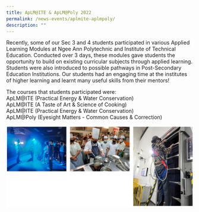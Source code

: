 ```yaml
---
title: ApLM@ITE & ApLM@Poly 2022
permalink: /news-events/aplmite-aplmpoly/
description: ""
---
```

Recently, some of our Sec 3 and 4 students participated in various Applied Learning Modules at Ngee Ann Polytechnic and Institute of Technical Education. Conducted over 3 days, these modules gave students the opportunity to build on existing curricular subjects through applied learning. Students were also introduced to possible pathways in Post-Secondary Education Institutions. Our students had an engaging time at the institutes of higher learning and learnt many useful skills from their mentors!

The courses that students participated were: <br>
ApLM@ITE (Practical Energy & Water Conservation) <br>
ApLM@ITE (A Taste of Art & Science of Cooking) <br>
ApLM@ITE (Practical Energy & Water Conservation) <br>
ApLM@Poly (Eyesight Matters - Common Causes & Correction)

![ApLM@ITE & ApLM@Poly 2022](/images/ApLM@ITE%20&%20ApLM@Poly%202022.png)